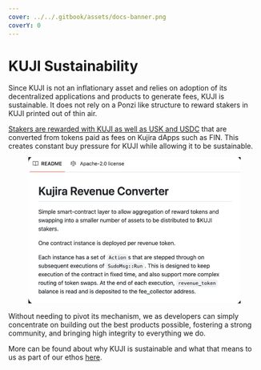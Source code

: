 ```yaml
---
cover: ../../.gitbook/assets/docs-banner.png
coverY: 0
---
```


# KUJI Sustainability

Since KUJI is not an inflationary asset and relies on adoption of its decentralized applications and products to generate fees, KUJI is sustainable. It does not rely on a Ponzi like structure to reward stakers in KUJI printed out of thin air.

[Stakers are rewarded with KUJI as well as USK and USDC](https://x.com/TeamKujira/status/1767231977340477755?s=20) that are converted from tokens paid as fees on Kujira dApps such as FIN. This creates constant buy pressure for KUJI while allowing it to be sustainable.

<figure><img src="../../.gitbook/assets/image (5).png" alt="" width="563"><figcaption></figcaption></figure>

Without needing to pivot its mechanism, we as developers can simply concentrate on building out the best products possible, fostering a strong community, and bringing high integrity to everything we do.&#x20;

More can be found about why KUJI is sustainable and what that means to us as part of our ethos [here](../../introduction/why-kujira/values/sustainability.md).&#x20;
